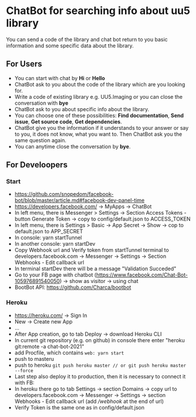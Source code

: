 # ChatBot for searching info about uu5 library

You can send a code of the library and chat bot return to you basic information and some specific data about the library.

## For Users
* You can start with chat by **Hi** or **Hello**
* ChatBot ask to you about the code of the library which are you looking for.
* Write a code of existing library e.g. UU5.Imaging or you can close the conversation with **bye**
* ChatBot ask to you about specific info about the library.
* You can choose one of these possibilities: **Find documentation**, **Send issue**, **Get source code**,
**Get dependencies**.
* ChatBot give you the information if it understands to your answer or say to you, it does not know, what you want to.
Then ChatBot ask you the same question again.
* You can anytime close the conversation by **bye**.

## For Develoopers

### Start
* https://github.com/snopedom/facebook-bot/blob/master/article.md#facebook-dev-panel-time
* https://developers.facebook.com/ -> MyApps -> ChatBot
* In left menu, there is Messenger > Settings -> Section Access Tokens - button Generate Token -> copy to config/default.json to ACCESS_TOKEN
* In left menu, there is Settings > Basic -> App Secret -> Show -> cop to default.json to APP_SECRET
* In console: yarn startTunnel
* In another console: yarn startDev
* Copy Webhook url and Verify token from startTunnel terminal to developers.facebook.com -> Messenger -> Settings -> Section Webhooks - Edit callback url
* In terminal startDev there will be a message "Validation Succeded"
* Go to your FB page with chatbot (https://www.facebook.com/Chat-Bot-105976891540050) -> show as visitor -> using chat
* BootBot API: https://github.com/Charca/bootbot

### Heroku
* https://heroku.com/ -> Sign In
* New -> Create new App
* ...
* After App creation, go to tab Deploy -> download Heroku CLI
* In current git repository (e.g. on github) in console there enter "heroku git:remote -a chat-bot-2021"
* add Procfile, which contains
`web: yarn start`
* push to masteru
* push to heroku
`git push heroku master
// or
git push heroku master --force`
* Last step also deploy it to production, then it is necessary to connect it with FB:
* In heroku there go to tab Settings -> section Domains -> copy url to developers.facebook.com -> Messenger -> Settings -> section Webhooks - Edit callback url (add _/webhook_ at the end of url)
* Verify Token is the same one as in config/default.json 